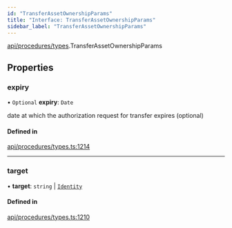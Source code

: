```yaml
---
id: "TransferAssetOwnershipParams"
title: "Interface: TransferAssetOwnershipParams"
sidebar_label: "TransferAssetOwnershipParams"
---
```


[api/procedures/types](../../../../../modules/API/Procedures/Types/Types.md).TransferAssetOwnershipParams

## Properties

### expiry

• `Optional` **expiry**: `Date`

date at which the authorization request for transfer expires (optional)

#### Defined in

[api/procedures/types.ts:1214](https://github.com/PolymeshAssociation/polymesh-sdk/blob/5b946f904/src/api/procedures/types.ts#L1214)

___

### target

• **target**: `string` \| [`Identity`](../../../../../classes/API/Entities/Identity/Identity.md)

#### Defined in

[api/procedures/types.ts:1210](https://github.com/PolymeshAssociation/polymesh-sdk/blob/5b946f904/src/api/procedures/types.ts#L1210)
